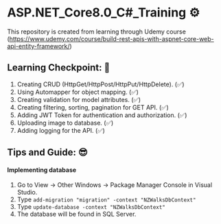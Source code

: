 # ASP.NET_Core8.0_C#_Training ⚙️

This repository is created from learning through Udemy course (https://www.udemy.com/course/build-rest-apis-with-aspnet-core-web-api-entity-framework/)

## Learning Checkpoint: 📜
1. Creating CRUD (HttpGet/HttpPost/HttpPut/HttpDelete). (✅)
2. Using Automapper for object mapping. (✅)
3. Creating validation for model attributes.  (✅)
4. Creating filtering, sorting, pagination for GET API. (✅)
5. Adding JWT Token for authentication and authorization. (✅)
6. Uploading image to database. (✅)
7. Adding logging for the API. (✅)

## Tips and Guide: 😎
#### Implementing database
1. Go to View -> Other Windows -> Package Manager Console in Visual Studio.
2. Type `add-migration "migration" -context "NZWalksDbContext"`
3. Type `update-database -context "NZWalksDbContext"`
4. The database will be found in SQL Server.
